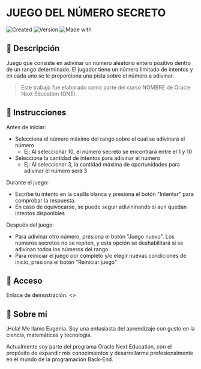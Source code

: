 # JUEGO DEL NÚMERO SECRETO

![Created](https://img.shields.io/badge/Created-Jun_2024-248f24)
![Version](https://img.shields.io/badge/Version-1.1-c42121)
![Made with](https://img.shields.io/badge/Made_with-VSCode-255074)



## :memo: Descripción

Juego que consiste en adivinar un número aleatorio entero positivo dentro de un rango determinado. El jugador tiene un número limitado de intentos y en cada uno se le proporciona una pista sobre el número a adivinar.

> Este trabajo fue elaborado como parte del curso NOMBRE de Oracle Next Education (ONE).

## :dart: Instrucciones
Antes de iniciar:
- Selecciona el número máximo del rango sobre el cual se adivinará el número
    - Ej: Al seleccionar 10, el número secreto se encontrará entre el 1 y 10
- Selecciona la cantidad de intentos para adivinar el número
    - Ej: Al seleccionar 3, la cantidad máxima de oportunidades para adivinar el número será 3

Durante el juego:
- Escribe tu intento en la casilla blanca y presiona el botón "Intentar" para comprobar la respuesta.
- En caso de equivocarse, se puede seguir adivininando si aun quedan intentos disponibles

Después del juego:
- Para adivinar otro número, presiona el botón "Juego nuevo". Los números secretos no se repiten, y esta opción se deshabilitará si se adivinan todos los números del rango.
- Para reiniciar el juego por completo y/o elegir nuevas condiciones de inicio, presiona el botón "Reiniciar juego"

## :key: Acceso
Enlace de demostración: <>

## :wave: Sobre mí
¡Hola! Me llamo Eugenia. Soy una entusiasta del aprendizaje con gusto en la ciencia, matemáticas y tecnología.

Actualmente soy parte del programa Oracle Next Education, con el propósito de expandir mis conocimientos y desarrollarme profesionalmente en el mundo de la programación Back-End.